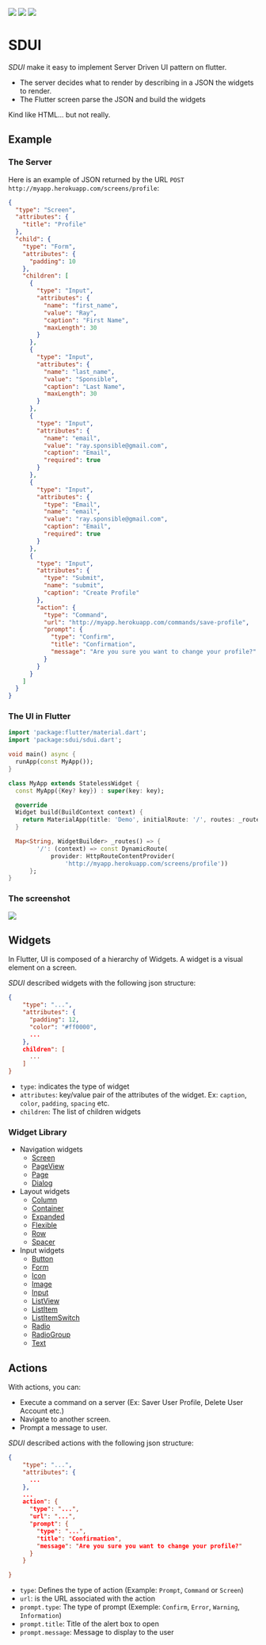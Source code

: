 [![](https://github.com/wutsi/sdui/actions/workflows/master.yml/badge.svg)](https://github.com/wutsi/sdui/actions/workflows/master.yml)
![](https://img.shields.io/badge/language-dart-blue.svg)
![](https://img.shields.io/badge/licence-MIT-blue.svg)

# SDUI

*SDUI* make it easy to implement Server Driven UI pattern on flutter.
- The server decides what to render by describing in a JSON the widgets to render.
- The Flutter screen parse the JSON and build the widgets

Kind like HTML... but not really.

## Example

### The Server
Here is an example of JSON returned by the URL `POST http://myapp.herokuapp.com/screens/profile`:
```json
{
  "type": "Screen",
  "attributes": {
    "title": "Profile"
  },
  "child": {
    "type": "Form",
    "attributes": {
      "padding": 10
    },
    "children": [
      {
        "type": "Input",
        "attributes": {
          "name": "first_name",
          "value": "Ray",
          "caption": "First Name",
          "maxLength": 30
        }
      },
      {
        "type": "Input",
        "attributes": {
          "name": "last_name",
          "value": "Sponsible",
          "caption": "Last Name",
          "maxLength": 30
        }
      },
      {
        "type": "Input",
        "attributes": {
          "name": "email",
          "value": "ray.sponsible@gmail.com",
          "caption": "Email",
          "required": true
        }
      },
      {
        "type": "Input",
        "attributes": {
          "type": "Email",
          "name": "email",
          "value": "ray.sponsible@gmail.com",
          "caption": "Email",
          "required": true
        }
      },
      {
        "type": "Input",
        "attributes": {
          "type": "Submit",
          "name": "submit",
          "caption": "Create Profile"
        },
        "action": {
          "type": "Command",
          "url": "http://myapp.herokuapp.com/commands/save-profile",
          "prompt": {
            "type": "Confirm",
            "title": "Confirmation",
            "message": "Are you sure you want to change your profile?"
          }
        }
      }
    ]
  }
}
```

### The UI in Flutter
```dart
import 'package:flutter/material.dart';
import 'package:sdui/sdui.dart';

void main() async {
  runApp(const MyApp());
}

class MyApp extends StatelessWidget {
  const MyApp({Key? key}) : super(key: key);

  @override
  Widget build(BuildContext context) {
    return MaterialApp(title: 'Demo', initialRoute: '/', routes: _routes());
  }

  Map<String, WidgetBuilder> _routes() => {
        '/': (context) => const DynamicRoute(
            provider: HttpRouteContentProvider(
                'http://myapp.herokuapp.com/screens/profile'))
      };
}
```

### The screenshot
![](docs/images/screenshot.png)

## Widgets
In Flutter, UI is composed of a hierarchy of Widgets.
A widget is a visual element on a screen.

*SDUI* described widgets with the following json structure:
```json
{
    "type": "...",
    "attributes": {
      "padding": 12,
      "color": "#ff0000",
      ...
    },
    children": [
      ...
    ]
}
```

- `type`: indicates the type of widget
- `attributes`: key/value pair of the attributes of the widget. Ex: `caption`, `color`, `padding`, `spacing` etc.
- `children`: The list of children widgets

### Widget Library
- Navigation widgets
    - [Screen](https://pub.dev/documentation/sdui/latest/sdui/SDUIScreen-class.html)
    - [PageView](https://pub.dev/documentation/sdui/latest/sdui/SDUIPageView-class.html)
    - [Page](https://pub.dev/documentation/sdui/latest/sdui/SDUIPage-class.html)
    - [Dialog](https://pub.dev/documentation/sdui/latest/sdui/SDUIDialog-class.html)
- Layout widgets
    - [Column](https://pub.dev/documentation/sdui/latest/sdui/SDUIColumn-class.html)
    - [Container](https://pub.dev/documentation/sdui/latest/sdui/SDUIContainer-class.html)
    - [Expanded](https://pub.dev/documentation/sdui/latest/sdui/SDUIExpanded-class.html)
    - [Flexible](https://pub.dev/documentation/sdui/latest/sdui/SDUIFlexible-class.html)
    - [Row](https://pub.dev/documentation/sdui/latest/sdui/SDUIRow-class.html)
    - [Spacer](https://pub.dev/documentation/sdui/latest/sdui/SDUISpacer-class.html)
- Input widgets
    - [Button](https://pub.dev/documentation/sdui/latest/sdui/SDUIButton-class.html)
    - [Form](https://pub.dev/documentation/sdui/latest/sdui/SDUIForm-class.html)
    - [Icon](https://pub.dev/documentation/sdui/latest/sdui/SDUIIcon-class.html)
    - [Image](https://pub.dev/documentation/sdui/latest/sdui/SDUIImage-class.html)
    - [Input](https://pub.dev/documentation/sdui/latest/sdui/SDUIInput-class.html)
    - [ListView](https://pub.dev/documentation/sdui/latest/sdui/SDUIListView-class.html)
    - [ListItem](https://pub.dev/documentation/sdui/latest/sdui/SDUIListItem-class.html)
    - [ListItemSwitch](https://pub.dev/documentation/sdui/latest/sdui/SDUIListItemSwitch-class.html)
    - [Radio](https://pub.dev/documentation/sdui/latest/sdui/SDUIRadio-class.html)
    - [RadioGroup](https://pub.dev/documentation/sdui/latest/sdui/SDUIRadioGroup-class.html)
    - [Text](https://pub.dev/documentation/sdui/latest/sdui/SDUIText-class.html)

## Actions
With actions, you can:
- Execute a command on a server (Ex: Saver User Profile, Delete User Account etc.)
- Navigate to another screen.
- Prompt a message to user.

*SDUI* described actions with the following json structure:
```json
{
    "type": "...",
    "attributes": {
      ...
    },
    ...
    action": {
      "type": "...",
      "url": "...",
      "prompt": {
        "type": "...",
        "title": "Confirmation",
        "message": "Are you sure you want to change your profile?"
      }
    }

}
```

- `type`: Defines the type of action (Example: `Prompt`, `Command` or `Screen`)
- `url`: is the URL associated with the action
- `prompt.type`: The type of prompt (Exemple: `Confirm`, `Error`, `Warning`, `Information`)
- `prompt.title`: Title of the alert box to open
- `prompt.message`: Message to display to the user
